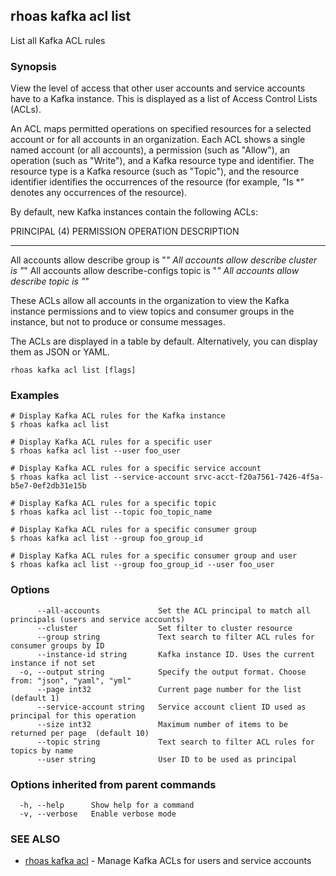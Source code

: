 ## rhoas kafka acl list

List all Kafka ACL rules

### Synopsis

View the level of access that other user accounts and service accounts have to a Kafka instance. This is displayed as a list of Access Control Lists (ACLs).

An ACL maps permitted operations on specified resources for a selected account or for all accounts in an organization. Each ACL shows a single named account (or all accounts), a permission (such as "Allow"), an operation (such as "Write"), and a Kafka resource type and identifier. The resource type is a Kafka resource (such as "Topic"), and the resource identifier identifies the occurrences of the resource (for example, "Is *" denotes any occurrences of the resource).

By default, new Kafka instances contain the following ACLs:

PRINCIPAL (4)    PERMISSION   OPERATION          DESCRIPTION
---------------- ------------ ------------------ ----------------
All accounts     allow        describe           group is "*"
All accounts     allow        describe           cluster is "*"
All accounts     allow        describe-configs   topic is "*"
All accounts     allow        describe           topic is "*"

These ACLs allow all accounts in the organization to view the Kafka instance permissions and to view topics and consumer groups in the instance, but not to produce or consume messages.

The ACLs are displayed in a table by default. Alternatively, you can display them as JSON or YAML.


```
rhoas kafka acl list [flags]
```

### Examples

```
# Display Kafka ACL rules for the Kafka instance
$ rhoas kafka acl list

# Display Kafka ACL rules for a specific user
$ rhoas kafka acl list --user foo_user

# Display Kafka ACL rules for a specific service account
$ rhoas kafka acl list --service-account srvc-acct-f20a7561-7426-4f5a-b5e7-0ef2db31e15b

# Display Kafka ACL rules for a specific topic
$ rhoas kafka acl list --topic foo_topic_name

# Display Kafka ACL rules for a specific consumer group
$ rhoas kafka acl list --group foo_group_id

# Display Kafka ACL rules for a specific consumer group and user
$ rhoas kafka acl list --group foo_group_id --user foo_user

```

### Options

```
      --all-accounts             Set the ACL principal to match all principals (users and service accounts)
      --cluster                  Set filter to cluster resource
      --group string             Text search to filter ACL rules for consumer groups by ID
      --instance-id string       Kafka instance ID. Uses the current instance if not set 
  -o, --output string            Specify the output format. Choose from: "json", "yaml", "yml"
      --page int32               Current page number for the list  (default 1)
      --service-account string   Service account client ID used as principal for this operation
      --size int32               Maximum number of items to be returned per page  (default 10)
      --topic string             Text search to filter ACL rules for topics by name
      --user string              User ID to be used as principal
```

### Options inherited from parent commands

```
  -h, --help      Show help for a command
  -v, --verbose   Enable verbose mode
```

### SEE ALSO

* [rhoas kafka acl](rhoas_kafka_acl.md)	 - Manage Kafka ACLs for users and service accounts

